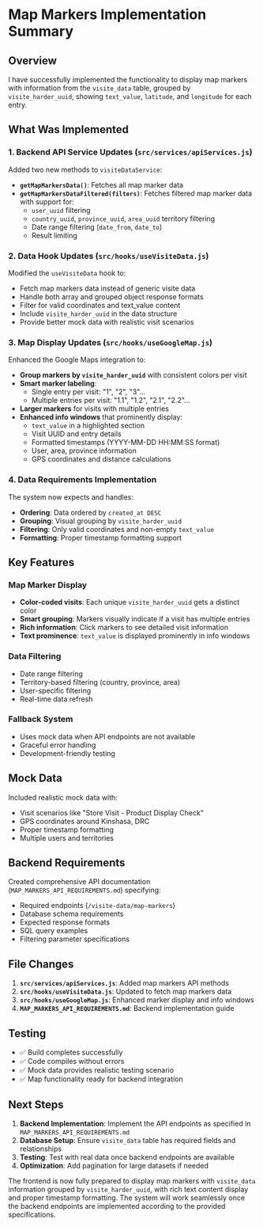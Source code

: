 # Map Markers Implementation Summary

## Overview

I have successfully implemented the functionality to display map markers with information from the `visite_data` table, grouped by `visite_harder_uuid`, showing `text_value`, `latitude`, and `longitude` for each entry.

## What Was Implemented

### 1. Backend API Service Updates (`src/services/apiServices.js`)

Added two new methods to `visiteDataService`:

- **`getMapMarkersData()`**: Fetches all map marker data
- **`getMapMarkersDataFiltered(filters)`**: Fetches filtered map marker data with support for:
  - `user_uuid` filtering
  - `country_uuid`, `province_uuid`, `area_uuid` territory filtering
  - Date range filtering (`date_from`, `date_to`)
  - Result limiting

### 2. Data Hook Updates (`src/hooks/useVisiteData.js`)

Modified the `useVisiteData` hook to:
- Fetch map markers data instead of generic visite data
- Handle both array and grouped object response formats
- Filter for valid coordinates and text_value content
- Include `visite_harder_uuid` in the data structure
- Provide better mock data with realistic visit scenarios

### 3. Map Display Updates (`src/hooks/useGoogleMap.js`)

Enhanced the Google Maps integration to:
- **Group markers by `visite_harder_uuid`** with consistent colors per visit
- **Smart marker labeling**: 
  - Single entry per visit: "1", "2", "3"...
  - Multiple entries per visit: "1.1", "1.2", "2.1", "2.2"...
- **Larger markers** for visits with multiple entries
- **Enhanced info windows** that prominently display:
  - `text_value` in a highlighted section
  - Visit UUID and entry details
  - Formatted timestamps (YYYY-MM-DD HH:MM:SS format)
  - User, area, province information
  - GPS coordinates and distance calculations

### 4. Data Requirements Implementation

The system now expects and handles:
- **Ordering**: Data ordered by `created_at DESC`
- **Grouping**: Visual grouping by `visite_harder_uuid`
- **Filtering**: Only valid coordinates and non-empty `text_value`
- **Formatting**: Proper timestamp formatting support

## Key Features

### Map Marker Display
- **Color-coded visits**: Each unique `visite_harder_uuid` gets a distinct color
- **Smart grouping**: Markers visually indicate if a visit has multiple entries
- **Rich information**: Click markers to see detailed visit information
- **Text prominence**: `text_value` is displayed prominently in info windows

### Data Filtering
- Date range filtering
- Territory-based filtering (country, province, area)
- User-specific filtering
- Real-time data refresh

### Fallback System
- Uses mock data when API endpoints are not available
- Graceful error handling
- Development-friendly testing

## Mock Data

Included realistic mock data with:
- Visit scenarios like "Store Visit - Product Display Check"
- GPS coordinates around Kinshasa, DRC
- Proper timestamp formatting
- Multiple users and territories

## Backend Requirements

Created comprehensive API documentation (`MAP_MARKERS_API_REQUIREMENTS.md`) specifying:
- Required endpoints (`/visite-data/map-markers`)
- Database schema requirements
- Expected response formats
- SQL query examples
- Filtering parameter specifications

## File Changes

1. **`src/services/apiServices.js`**: Added map markers API methods
2. **`src/hooks/useVisiteData.js`**: Updated to fetch map markers data
3. **`src/hooks/useGoogleMap.js`**: Enhanced marker display and info windows
4. **`MAP_MARKERS_API_REQUIREMENTS.md`**: Backend implementation guide

## Testing

- ✅ Build completes successfully
- ✅ Code compiles without errors
- ✅ Mock data provides realistic testing scenario
- ✅ Map functionality ready for backend integration

## Next Steps

1. **Backend Implementation**: Implement the API endpoints as specified in `MAP_MARKERS_API_REQUIREMENTS.md`
2. **Database Setup**: Ensure `visite_data` table has required fields and relationships
3. **Testing**: Test with real data once backend endpoints are available
4. **Optimization**: Add pagination for large datasets if needed

The frontend is now fully prepared to display map markers with `visite_data` information grouped by `visite_harder_uuid`, with rich text content display and proper timestamp formatting. The system will work seamlessly once the backend endpoints are implemented according to the provided specifications.
